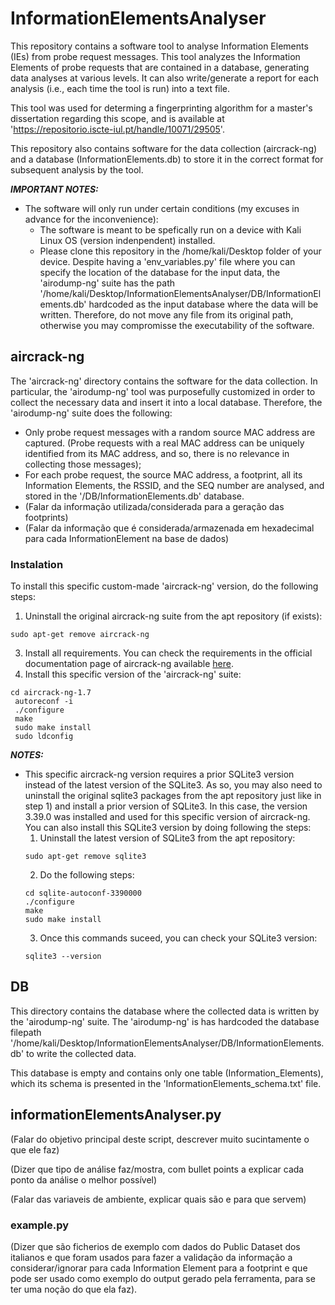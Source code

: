 # InformationElementsAnalyser

This repository contains a software tool to analyse Information Elements (IEs) from probe request messages.
This tool analyzes the Information Elements of probe requests that are contained in a database, generating data analyses at various levels. 
It can also write/generate a report for each analysis (i.e., each time the tool is run) into a text file.

This tool was used for determing a fingerprinting algorithm for a master's dissertation regarding this scope, and is
available at 'https://repositorio.iscte-iul.pt/handle/10071/29505'.

This repository also contains software for the data collection (aircrack-ng) and a database (InformationElements.db) to store it in the correct format 
for subsequent analysis by the tool.

***IMPORTANT NOTES:***
* The software will only run under certain conditions (my excuses in advance for the inconvenience):
  * The software is meant to be spefically run on a device with Kali Linux OS (version indenpendent) installed.
  * Please clone this repository in the /home/kali/Desktop folder of your device. Despite having a 'env_variables.py' file where you can specify the location of the database for the input data, the 'airodump-ng' suite has the path '/home/kali/Desktop/InformationElementsAnalyser/DB/InformationElements.db' hardcoded as the input database where the data will be written. Therefore, do not move any file from its original path, otherwise you may compromisse the executability of the software.
    
## aircrack-ng

The 'aircrack-ng' directory contains the software for the data collection. In particular, the 'airodump-ng' tool was purposefully customized in order to collect the necessary data and insert it into a local database.
Therefore, the 'airodump-ng' suite does the following:
* Only probe request messages with a random source MAC address are captured. (Probe requests with a real MAC address can be uniquely identified from its MAC address, and so, there is no relevance in collecting those messages);
* For each probe request, the source MAC address, a footprint, all its Information Elements, the RSSID, and the SEQ number are analysed, and stored in the '/DB/InformationElements.db' database.
* (Falar da informação utilizada/considerada para a geração das footprints)
* (Falar da informação que é considerada/armazenada em hexadecimal para cada InformationElement na base de dados)

### Instalation

To install this specific custom-made 'aircrack-ng' version, do the following steps:
1. Uninstall the original aircrack-ng suite from the apt repository (if exists):
```
sudo apt-get remove aircrack-ng
```
3. Install all requirements. You can check the requirements in the official documentation page of aircrack-ng available [here](https://www.aircrack-ng.org/doku.php?id=install_aircrack#installing_aircrack-ng_from_source).
4. Install this specific version of the 'aircrack-ng' suite:
```
cd aircrack-ng-1.7
 autoreconf -i
 ./configure
 make
 sudo make install
 sudo ldconfig
```

***NOTES:***
* This specific aircrack-ng version requires a prior SQLite3 version instead of the latest version of the SQLite3. As so, you may also need to uninstall the original sqlite3 packages from the apt repository just like in step 1) and install a prior version of SQLite3. In this case, the version 3.39.0 was installed and used for this specific version of aircrack-ng. You can also install this SQLite3 version by doing following the steps:
  1. Uninstall the latest version of SQLite3 from the apt repository:
  ```
  sudo apt-get remove sqlite3
  ```
  2. Do the following steps:
  ```
  cd sqlite-autoconf-3390000
  ./configure
  make
  sudo make install
  ```
  3. Once this commands suceed, you can check your SQLite3 version:
  ```
  sqlite3 --version
  ```

## DB

This directory contains the database where the collected data is written by the 'airodump-ng' suite. The 'airodump-ng' is has hardcoded the database filepath '/home/kali/Desktop/InformationElementsAnalyser/DB/InformationElements.db' to write the collected data. 

This database is empty and contains only one table (Information_Elements), which its schema is presented in the 'InformationElements_schema.txt' file.


## informationElementsAnalyser.py

(Falar do objetivo principal deste script, descrever muito sucintamente o que ele faz)

(Dizer que tipo de análise faz/mostra, com bullet points a explicar cada ponto da análise o melhor possível)

(Falar das variaveis de ambiente, explicar quais são e para que servem)

### example.py

(Dizer que são ficherios de exemplo com dados do Public Dataset dos italianos e que foram usados para fazer a validação da informação a considerar/ignorar para cada Information Element para a footprint e que pode ser usado como exemplo do output gerado pela ferramenta, para se ter uma noção do que ela faz).




